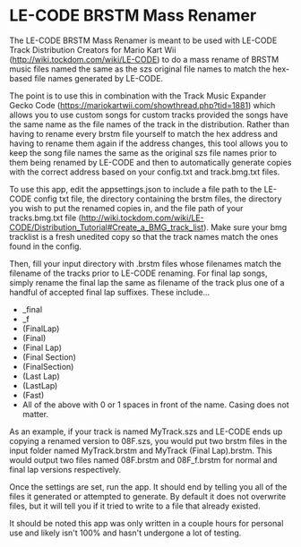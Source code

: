 # LE-CODE BRSTM Mass Renamer

The LE-CODE BRSTM Mass Renamer is meant to be used with LE-CODE Track Distribution Creators for Mario Kart Wii (http://wiki.tockdom.com/wiki/LE-CODE) to do a mass rename of BRSTM music files named the same as the szs original file names to match the hex-based file names generated by LE-CODE.

The point is to use this in combination with the Track Music Expander Gecko Code (https://mariokartwii.com/showthread.php?tid=1881) which allows you to use custom songs for custom tracks provided the songs have the same name as the file names of the track in the distribution.  Rather than having to rename every brstm file yourself to match the hex address and having to rename them again if the address changes, this tool allows you to keep the song file names the same as the original szs file names prior to them being renamed by LE-CODE and then to automatically generate copies with the correct address based on your config.txt and track.bmg.txt files.

To use this app, edit the appsettings.json to include a file path to the LE-CODE config txt file, the directory containing the brstm files, the directory you wish to put the renamed copies in, and the file path of your tracks.bmg.txt file (http://wiki.tockdom.com/wiki/LE-CODE/Distribution_Tutorial#Create_a_BMG_track_list).  Make sure your bmg tracklist is a fresh unedited copy so that the track names match the ones found in the config.

Then, fill your input directory with .brstm files whose filenames match the filename of the tracks prior to LE-CODE renaming.  For final lap songs, simply rename the final lap the same as filename of the track plus one of a handful of accepted final lap suffixes.  These include...

- _final
- _f
- (FinalLap)
- (Final)
- (Final Lap)
- (Final Section)
- (FinalSection)
- (Last Lap)
- (LastLap)
- (Fast)
- All of the above with 0 or 1 spaces in front of the name.  Casing does not matter.

As an example, if your track is named MyTrack.szs and LE-CODE ends up copying a renamed version to 08F.szs, you would put two brstm files in the input folder named MyTrack.brstm and MyTrack (Final Lap).brstm.  This would output two files named 08F.brstm and 08F_f.brstm for normal and final lap versions respectively.

Once the settings are set, run the app.  It should end by telling you all of the files it generated or attempted to generate.  By default it does not overwrite files, but it will tell you if it tried to write to a file that already existed.

It should be noted this app was only written in a couple hours for personal use and likely isn't 100% and hasn't undergone a lot of testing.
